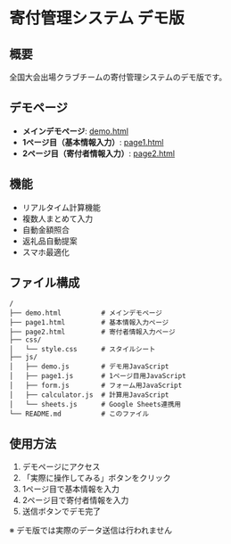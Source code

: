 # 寄付管理システム デモ版

## 概要
全国大会出場クラブチームの寄付管理システムのデモ版です。

## デモページ
- **メインデモページ**: [demo.html](demo.html)
- **1ページ目（基本情報入力）**: [page1.html](page1.html)
- **2ページ目（寄付者情報入力）**: [page2.html](page2.html)

## 機能
- リアルタイム計算機能
- 複数人まとめて入力
- 自動金額照合
- 返礼品自動提案
- スマホ最適化

## ファイル構成
```
/
├── demo.html          # メインデモページ
├── page1.html         # 基本情報入力ページ
├── page2.html         # 寄付者情報入力ページ
├── css/
│   └── style.css      # スタイルシート
├── js/
│   ├── demo.js        # デモ用JavaScript
│   ├── page1.js       # 1ページ目用JavaScript
│   ├── form.js        # フォーム用JavaScript
│   ├── calculator.js  # 計算用JavaScript
│   └── sheets.js      # Google Sheets連携用
└── README.md          # このファイル
```

## 使用方法
1. デモページにアクセス
2. 「実際に操作してみる」ボタンをクリック
3. 1ページ目で基本情報を入力
4. 2ページ目で寄付者情報を入力
5. 送信ボタンでデモ完了

※ デモ版では実際のデータ送信は行われません 